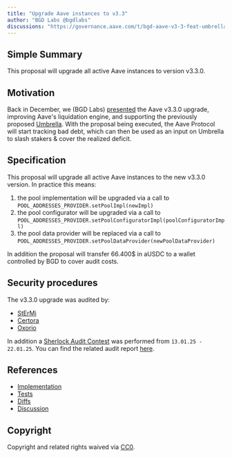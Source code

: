 ```yaml
---
title: "Upgrade Aave instances to v3.3"
author: "BGD Labs @bgdlabs"
discussions: "https://governance.aave.com/t/bgd-aave-v3-3-feat-umbrella/20129"
---
```


## Simple Summary

This proposal will upgrade all active Aave instances to version v3.3.0.

## Motivation

Back in December, we (BGD Labs) [presented](https://governance.aave.com/t/bgd-aave-v3-3-feat-umbrella/20129) the Aave v3.3.0 upgrade, improving Aave's liquidation engine, and supporting the previously proposed [Umbrella](https://governance.aave.com/t/bgd-aave-safety-module-umbrella/18366).
With the proposal being executed, the Aave Protocol will start tracking bad debt, which can then be used as an input on Umbrella to slash stakers & cover the realized deficit.

## Specification

This proposal will upgrade all active Aave instances to the new v3.3.0 version.
In practice this means:

1. the pool implementation will be upgraded via a call to `POOL_ADDRESSES_PROVIDER.setPoolImpl(newImpl)`
2. the pool configurator will be upgraded via a call to `POOL_ADDRESSES_PROVIDER.setPoolConfiguratorImpl(poolConfiguratorImpl)`
3. the pool data provider will be replaced via a call to `POOL_ADDRESSES_PROVIDER.setPoolDataProvider(newPoolDataProvider)`

In addition the proposal will transfer 66.400$ in aUSDC to a wallet controlled by BGD to cover audit costs.

## Security procedures

The v3.3.0 upgrade was audited by:

- [StErMi](https://github.com/bgd-labs/aave-v3-origin/blob/v3.3.0/audits/2024-10-22_StErMi_Aave-v3.3.pdf)
- [Certora](https://github.com/bgd-labs/aave-v3-origin/blob/v3.3.0/audits/2024-11-07_Certora_Aave-v3.3.0.pdf)
- [Oxorio](https://github.com/bgd-labs/aave-v3-origin/blob/v3.3.0/audits/2025-01-29_Oxorio_Aave-v3.3.0.pdf)

In addition a [Sherlock Audit Contest](https://governance.aave.com/t/arfc-bgd-aave-v3-3-sherlock-contest/20498/2) was performed from `13.01.25 - 22.01.25`.
You can find the related audit report [here](https://github.com/aave-dao/aave-v3-origin/blob/v3.3.0/audits/2025-01-22_Sherlock_Aave-v3.3.0.pdf).

## References

- [Implementation](https://github.com/bgd-labs/protocol-v3.3-upgrade/blob/main/src/contracts/UpgradePayload.sol)
- [Tests](https://github.com/bgd-labs/protocol-v3.3-upgrade/tree/main/tests)
- [Diffs](https://github.com/bgd-labs/protocol-v3.3-upgrade/tree/main/diffs)
- [Discussion](https://governance.aave.com/t/bgd-aave-v3-3-feat-umbrella/20129)

## Copyright

Copyright and related rights waived via [CC0](https://creativecommons.org/publicdomain/zero/1.0/).
